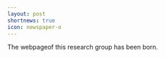 ```yaml
---
layout: post
shortnews: true
icon: newspaper-o
---
```


The webpageof this research group has been born.
